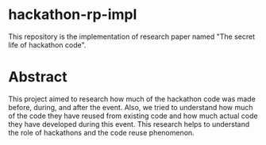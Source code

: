 # hackathon-rp-impl
This repository is the implementation of research paper named "The secret life of hackathon code".
# Abstract
This project aimed to research how much of the hackathon code was made before, during, and after the event. Also, we tried to understand how much of the code they have reused from existing code and how much actual code they have developed during this event. This research helps to understand the role of hackathons and the code reuse phenomenon.


